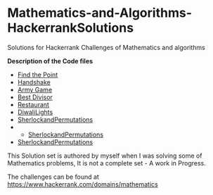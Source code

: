 # Mathematics-and-Algorithms-HackerrankSolutions

Solutions for Hackerrank Challenges of Mathematics and algorithms

**Description of the Code files**

+ [Find the Point](FindthePoint.py)
+ [Handshake](Handshake.py)
+ [Army Game](ArmyGame.py)
+ [Best Divisor](BestDivisor.py)
+ [Restaurant](Restaurant.py)
+ [DiwaliLights](DiwaliLights.py)
+ [SherlockandPermutations](SherlockandPermutations.py)
+ + [SherlockandPermutations](SherlockandPermutations.py)
+ [SherlockandPermutations](SherlockandPermutations.py)
  


This Solution set is authored by myself when I was solving some of Mathematics problems, It is not a complete set - A work in Progress. 

The challenges can be found at <https://www.hackerrank.com/domains/mathematics>
